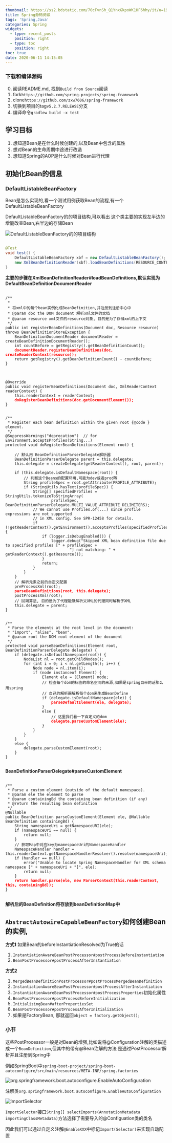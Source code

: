 ```yaml
---
thumbnail: https://ss2.bdstatic.com/70cFvnSh_Q1YnxGkpoWK1HF6hhy/it/u=190035761,2302710927&fm=26&gp=0.jpg
title: Spring源码阅读
tags: 'Spring,Java'
categories: Spring
widgets:
  - type: recent_posts
    position: right
  - type: toc
    position: right
toc: true
date: 2020-06-11 14:15:05
---
```





### 下载和编译源码

0. 阅读README.md, 找到`Build from Source`阅读
1. fork`https://github.com/spring-projects/spring-framework`
2. clone`https://github.com/zxw7606/spring-framework` 
3. 切换到项目的tag`v5.2.7.RELEASE`分支 
3. 编译命令`gradlew build -x test` 

<!-- more -->

## 学习目标
1. 想知道Bean是在什么时候创建的,以及Bean中包含的属性
2. 想对Bean的生命周期中途进行改造
3. 想知道Spring的AOP是什么时候对Bean进行代理


## 初始化Bean的信息

### DefaultListableBeanFactory

Bean是怎么实现的,看一个测试用例获取Bean的流程,有一个DefaultListableBeanFactory

DefaultListableBeanFactory的的项目结构,可以看出 这个类主要的实现左半边的增删改查Bean,右半边的存储Bean

![DefaultListableBeanFactory的的项目结构](https://panjier0409.github.io/tuchuang/img20200612172157.png)



```java

@Test
void test() {
    DefaultListableBeanFactory xbf = new DefaultListableBeanFactory();
    new XmlBeanDefinitionReader(xbf).loadBeanDefinitions(RESOURCE_CONTEXT);
}

```

**主要的步骤在XmlBeanDefinitionReader#loadBeanDefinitions,默认实现为DefaultBeanDefinitionDocumentReader**

<pre>
  <code>
/**
 * 
 * 将xml中的每个bean实例化成BeanDefinition,并注册到注册中心中
 * @param doc the DOM document 解析xml文件的文档
 * @param resource xml文件的resource对象, 目的是为了存储xml的上下文
 */
public int registerBeanDefinitions(Document doc, Resource resource) throws BeanDefinitionStoreException {
    BeanDefinitionDocumentReader documentReader = createBeanDefinitionDocumentReader();
    int countBefore = getRegistry().getBeanDefinitionCount();
    <b style="color: red">documentReader.registerBeanDefinitions(doc, createReaderContext(resource));</b>
    return getRegistry().getBeanDefinitionCount() - countBefore;
}
  </code>
</pre>

<pre>
 <code>
@Override
public void registerBeanDefinitions(Document doc, XmlReaderContext readerContext) {
    this.readerContext = readerContext;
    <font color="red"><b>doRegisterBeanDefinitions(doc.getDocumentElement());</b></font>
}


/**
 * Register each bean definition within the given root {@code <beans/>} element.
 */
@SuppressWarnings("deprecation")  // for Environment.acceptsProfiles(String...)
protected void doRegisterBeanDefinitions(Element root) {
 
    // 默认用 BeanDefinitionParserDelegate解析器
    BeanDefinitionParserDelegate parent = this.delegate;
    this.delegate = createDelegate(getReaderContext(), root, parent);

    if (this.delegate.isDefaultNamespace(root)) {
        // 判断这个Beans的配置环境,可能为dev或者prod等
        String profileSpec = root.getAttribute(PROFILE_ATTRIBUTE);
        if (StringUtils.hasText(profileSpec)) {
            String[] specifiedProfiles = StringUtils.tokenizeToStringArray(
                    profileSpec, BeanDefinitionParserDelegate.MULTI_VALUE_ATTRIBUTE_DELIMITERS);
            // We cannot use Profiles.of(...) since profile expressions are not supported
            // in XML config. See SPR-12458 for details.
            if (!getReaderContext().getEnvironment().acceptsProfiles(specifiedProfiles)) {
                if (logger.isDebugEnabled()) {
                    logger.debug("Skipped XML bean definition file due to specified profiles [" + profileSpec +
                            "] not matching: " + getReaderContext().getResource());
                }
                return;
            }
        }
    }
    // 解析元素之前的自定义配置
    preProcessXml(root);
    <b style="color: red">parseBeanDefinitions(root, this.delegate);</b> 
    postProcessXml(root);
    // 回朔算法, 目的是为了代理能够解析父XML的代理同时解析子XML
    this.delegate = parent;
}


/**
 * Parse the elements at the root level in the document:
 * "import", "alias", "bean".
 * @param root the DOM root element of the document
 */
protected void parseBeanDefinitions(Element root, BeanDefinitionParserDelegate delegate) {
    if (delegate.isDefaultNamespace(root)) {
        NodeList nl = root.getChildNodes();
        for (int i = 0; i < nl.getLength(); i++) {
            Node node = nl.item(i);
            if (node instanceof Element) {
                Element ele = (Element) node;
                // 检查每个dom的标签的命名空间的来源,如果是spring自带的话那么用spring
                // 自己的解析器解析每个dom来生成BeanDefine
                if (delegate.isDefaultNamespace(ele)) {
                    <b style="color: red">parseDefaultElement(ele, delegate);</b> 
                }
                else {
                    // 这里我们看一下自定义的dom
                    <b style="color: red">delegate.parseCustomElement(ele);</b>
                }
            }
        }
    }
    else {
        delegate.parseCustomElement(root);
    }
}
 </code>
</pre>

**BeanDefinitionParserDelegate#parseCustomElement**
<pre>
 <code>
/**
 * Parse a custom element (outside of the default namespace).
 * @param ele the element to parse
 * @param containingBd the containing bean definition (if any)
 * @return the resulting bean definition
 */
@Nullable
public BeanDefinition parseCustomElement(Element ele, @Nullable BeanDefinition containingBd) {
    String namespaceUri = getNamespaceURI(ele);
    if (namespaceUri == null) {
        return null;
    }
    // 获取Map中对应key为namespaceUri的NamespaceHandler
    NamespaceHandler handler = this.readerContext.getNamespaceHandlerResolver().resolve(namespaceUri);
    if (handler == null) {
        error("Unable to locate Spring NamespaceHandler for XML schema namespace [" + namespaceUri + "]", ele);
        return null;
    }
    <b style="color: red">return handler.parse(ele, new ParserContext(this.readerContext, this, containingBd));</b> 
}
 </code>
</pre>

**解析后的BeanDefinition将存放到beanDefinitionMap中**



## `AbstractAutowireCapableBeanFactory`如何创建Bean的实例,


**方式1** 
如果Bean的beforeInstantiationResolved为True的话
1. `InstantiationAwareBeanPostProcessor#postProcessBeforeInstantiation`
2. `BeanPostProcessor#postProcessAfterInstantiation`

**方式2** 

1. `MergedBeanDefinitionPostProcessor#postProcessMergedBeanDefinition`
2. `InstantiationAwareBeanPostProcessor#postProcessAfterInstantiation`
3. `InstantiationAwareBeanPostProcessor#postProcessProperties`初始化属性
4. `BeanPostProcessor#postProcessBeforeInitialization`
5. `InitializingBean#afterPropertiesSet`
6. `BeanPostProcessor#postProcessAfterInitialization`
7. 如果是FactoryBean, 那就返回`object = factory.getObject();`

### 小节
这些PostProcessor一般是对Bean的增强,比如说将@Configuration注解的类描述成一个`BeanDefinition`,但其中的带有@Bean注解的方法
是通过PostProcessor解析并且注册到Spring中


例如SpringBoot中`spring-boot-project/spring-boot-autoconfigure/src/main/resources/META-INF/spring.factories`

![org.springframework.boot.autoconfigure.EnableAutoConfiguration](https://panjier0409.github.io/tuchuang/img/img20200620125945.png)

注解类`org.springframework.boot.autoconfigure.EnableAutoConfiguration`

![ImportSelector](https://panjier0409.github.io/tuchuang/img/img20200620130112.png)

`ImportSelector`接口`String[] selectImports(AnnotationMetadata importingClassMetadata)`方法选择了需要导入的@Configuation类的类名

因此我们可以通过自定义注解`@EnableXXX`中标记`Import(Selector)`来实现自动配置